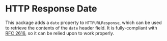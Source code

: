 # HTTP Response Date
This package adds a `date` property to `HTTPURLResponse`, which can be used to retrieve the contents of the `date` header field. It is fully-compliant with [RFC 2616](https://tools.ietf.org/html/rfc2616#section-3.3.1), so it can be relied upon to work properly.
